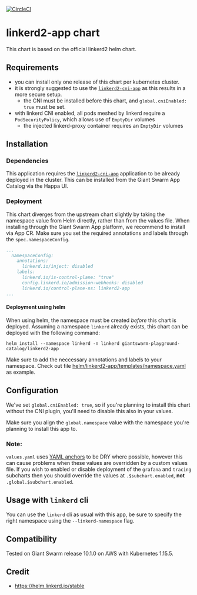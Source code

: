 [![CircleCI](https://circleci.com/gh/giantswarm/linkerd2-app.svg?style=shield)](https://circleci.com/gh/giantswarm/linkerd2-app)

# linkerd2-app chart

This chart is based on the official linkerd2 helm chart.

## Requirements

- you can install only one release of this chart per kubernetes cluster.
- it is strongly suggested to use the [`linkerd2-cni-app`](https://github.com/giantswarm/linkerd2-cni-app) as this results in a more secure setup.
  - the CNI must be installed before this chart, and `global.cniEnabled: true` must be set.
- with linkerd CNI enabled, all pods meshed by linkerd require a `PodSecurityPolicy`, which allows use of `EmptyDir` volumes
  - the injected linkerd-proxy container requires an `EmptyDir` volumes

## Installation

### Dependencies

This application requires the [`linkerd2-cni-app`](https://github.com/giantswarm/linkerd2-cni-app)
application to be already deployed in the cluster. This can be installed from the Giant Swarm
App Catalog via the Happa UI.

### Deployment

This chart diverges from the upstream chart slightly by taking the namespace value from Helm
directly, rather than from the values file. When installing through the Giant Swarm App platform, we recommend
to install via App CR. Make sure you set the required annotations and labels through the `spec.namespaceConfig`.

```yaml
...
  namespaceConfig:
    annotations:
      linkerd.io/inject: disabled
    labels:
      linkerd.io/is-control-plane: "true"
      config.linkerd.io/admission-webhooks: disabled
      linkerd.io/control-plane-ns: linkerd2-app
...
```

#### Deployment using helm

When using helm, the namespace must be created _before_
this chart is deployed. Assuming a namespace `linkerd` already exists, this chart can be
deployed with the following command:

```text
helm install --namespace linkerd -n linkerd giantswarm-playground-catalog/linkerd2-app
```

Make sure to add the neccessary annotations and labels to your namespace. Check out file [helm/linkerd2-app/templates/namespace.yaml](helm/linkerd2-app/templates/namespace.yaml) as example.

## Configuration

We've set `global.cniEnabled: true`, so if you're planning to install this chart
without the CNI plugin, you'll need to disable this also in your values.

Make sure you align the `global.namespace` value with the namespace you're planning to install this
app to.

### Note:

`values.yaml` uses [YAML anchors](https://helm.sh/docs/chart_template_guide/yaml_techniques/#yaml-anchors) to
be DRY where possible, however this can cause problems when these values are overridden by a custom
values file. If you wish to enabled or disable deployment of the `grafana` and `tracing` subcharts
then you should override the values at `.$subchart.enabled`, **not** `.global.$subchart.enabled`.

## Usage with `linkerd` cli

You can use the `linkerd` cli as usual with this app, be sure to specify the right namespace using the `--linkerd-namespace` flag.

## Compatibility

Tested on Giant Swarm release 10.1.0 on AWS with Kubernetes 1.15.5.

## Credit

* https://helm.linkerd.io/stable
